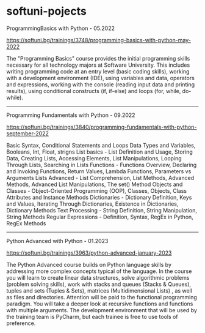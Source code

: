 # softuni-pojects


ProgrammingBasics with Python - 05.2022

https://softuni.bg/trainings/3748/programming-basics-with-python-may-2022

The "Programming Basics" course provides the initial programming skills necessary for all technology majors at Software University. This includes writing programming code at an entry level (basic coding skills), working with a development environment (IDE), using variables and data, operators and expressions, working with the console (reading input data and printing results), using conditional constructs (if, if-else) and loops (for, while, do-while).

-----------------------------------------------------------------------------------------------------------------------------------------------------------------------

Programming Fundamentals with Python - 09.2022

https://softuni.bg/trainings/3840/programming-fundamentals-with-python-september-2022

Basic Syntax, Conditional Statements and Loops
Data Types and Variables, Booleans, Int, Float, strigns
List basics - List Definition and Usage, Storing Data, Creating Lists, Accessing Elements, List Manipulations, Looping Through Lists, Searching in Lists
Functions - Functions Overview, Declaring and Invoking Functions, Return Values, Lambda Functions, Parameters vs Arguments
Lists Advanced - List Comprehension, List Methods, Advanced Methods, Advanced List Manipulations, The set() Method
Objects and Classes - Object-Oriented Programming (OOP), Classes, Objects, Class Attributes and Instance Methods
Dictionaries - Dictionary Definition, Keys and Values, Iterating Through Dictionaries, Existence in Dictionaries, Dictionary Methods
Text Processing - String Definition, String Manipulation, String Methods
Regular Expressions - Definition, Syntax, RegEx in Python, RegEx Methods

----------------------------------------------------------------------------------------------------------------------------------------------------------------------

Python Advanced with Python - 01.2023

https://softuni.bg/trainings/3963/python-advanced-january-2023

The Python Advanced course builds on Python language skills by addressing more complex concepts typical of the language. In the course you will learn to create linear data structures, solve algorithmic problems (problem solving skills), work with stacks and queues (Stacks & Queues), tuples and sets (Tuples & Sets), matrices (Multidimensional Lists) , as well as files and directories. Attention will be paid to the functional programming paradigm. You will take a deeper look at recursive functions and functions with multiple arguments. The development environment that will be used by the training team is PyCharm, but each trainee is free to use tools of preference.
